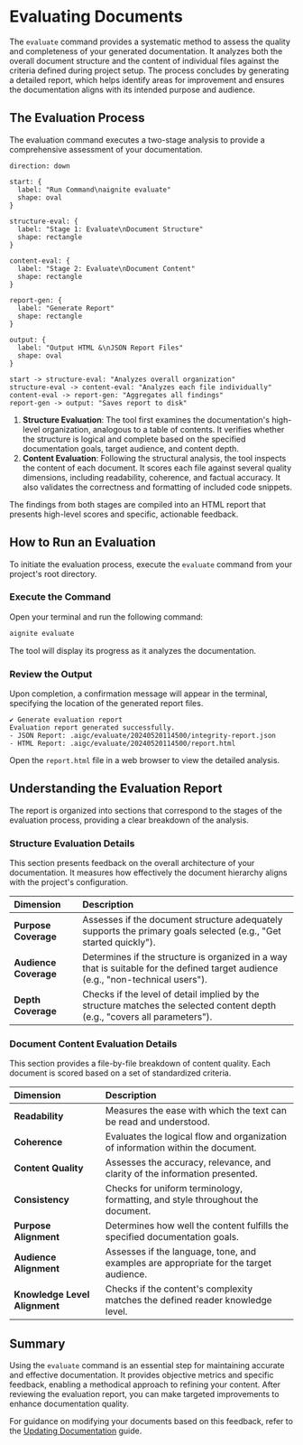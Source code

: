 # Evaluating Documents

The `evaluate` command provides a systematic method to assess the quality and completeness of your generated documentation. It analyzes both the overall document structure and the content of individual files against the criteria defined during project setup. The process concludes by generating a detailed report, which helps identify areas for improvement and ensures the documentation aligns with its intended purpose and audience.

## The Evaluation Process

The evaluation command executes a two-stage analysis to provide a comprehensive assessment of your documentation.

```d2
direction: down

start: {
  label: "Run Command\naignite evaluate"
  shape: oval
}

structure-eval: {
  label: "Stage 1: Evaluate\nDocument Structure"
  shape: rectangle
}

content-eval: {
  label: "Stage 2: Evaluate\nDocument Content"
  shape: rectangle
}

report-gen: {
  label: "Generate Report"
  shape: rectangle
}

output: {
  label: "Output HTML &\nJSON Report Files"
  shape: oval
}

start -> structure-eval: "Analyzes overall organization"
structure-eval -> content-eval: "Analyzes each file individually"
content-eval -> report-gen: "Aggregates all findings"
report-gen -> output: "Saves report to disk"
```

1.  **Structure Evaluation**: The tool first examines the documentation's high-level organization, analogous to a table of contents. It verifies whether the structure is logical and complete based on the specified documentation goals, target audience, and content depth.
2.  **Content Evaluation**: Following the structural analysis, the tool inspects the content of each document. It scores each file against several quality dimensions, including readability, coherence, and factual accuracy. It also validates the correctness and formatting of included code snippets.

The findings from both stages are compiled into an HTML report that presents high-level scores and specific, actionable feedback.

## How to Run an Evaluation

To initiate the evaluation process, execute the `evaluate` command from your project's root directory.

### Execute the Command

Open your terminal and run the following command:

```bash
aignite evaluate
```

The tool will display its progress as it analyzes the documentation.

### Review the Output

Upon completion, a confirmation message will appear in the terminal, specifying the location of the generated report files.

```text
✔ Generate evaluation report
Evaluation report generated successfully.
- JSON Report: .aigc/evaluate/20240520114500/integrity-report.json
- HTML Report: .aigc/evaluate/20240520114500/report.html
```

Open the `report.html` file in a web browser to view the detailed analysis.

## Understanding the Evaluation Report

The report is organized into sections that correspond to the stages of the evaluation process, providing a clear breakdown of the analysis.

### Structure Evaluation Details

This section presents feedback on the overall architecture of your documentation. It measures how effectively the document hierarchy aligns with the project's configuration.

| Dimension | Description |
| :--- | :--- |
| **Purpose Coverage** | Assesses if the document structure adequately supports the primary goals selected (e.g., "Get started quickly"). |
| **Audience Coverage** | Determines if the structure is organized in a way that is suitable for the defined target audience (e.g., "non-technical users"). |
| **Depth Coverage** | Checks if the level of detail implied by the structure matches the selected content depth (e.g., "covers all parameters"). |

### Document Content Evaluation Details

This section provides a file-by-file breakdown of content quality. Each document is scored based on a set of standardized criteria.

| Dimension | Description |
| :--- | :--- |
| **Readability** | Measures the ease with which the text can be read and understood. |
| **Coherence** | Evaluates the logical flow and organization of information within the document. |
| **Content Quality** | Assesses the accuracy, relevance, and clarity of the information presented. |
| **Consistency** | Checks for uniform terminology, formatting, and style throughout the document. |
| **Purpose Alignment** | Determines how well the content fulfills the specified documentation goals. |
| **Audience Alignment** | Assesses if the language, tone, and examples are appropriate for the target audience. |
| **Knowledge Level Alignment** | Checks if the content's complexity matches the defined reader knowledge level. |

## Summary

Using the `evaluate` command is an essential step for maintaining accurate and effective documentation. It provides objective metrics and specific feedback, enabling a methodical approach to refining your content. After reviewing the evaluation report, you can make targeted improvements to enhance documentation quality.

For guidance on modifying your documents based on this feedback, refer to the [Updating Documentation](./guides-updating-documentation.md) guide.